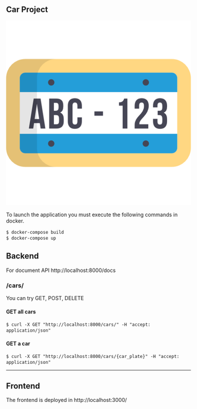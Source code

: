 ## Car Project

![](https://github.com/Gnico10/CarProject/blob/main/frontend/src/assets/car_plate.png?raw=true)

To launch the application you must execute the following commands in docker.

```
$ docker-compose build
$ docker-compose up
```

## Backend
For document API http://localhost:8000/docs

### /cars/
You can try GET, POST, DELETE

#### GET all cars
```
$ curl -X GET "http://localhost:8000/cars/" -H "accept: application/json"
```

#### GET a car
```
$ curl -X GET "http://localhost:8000/cars/{car_plate}" -H "accept: application/json"
```
---

## Frontend
The frontend is deployed in http://localhost:3000/


